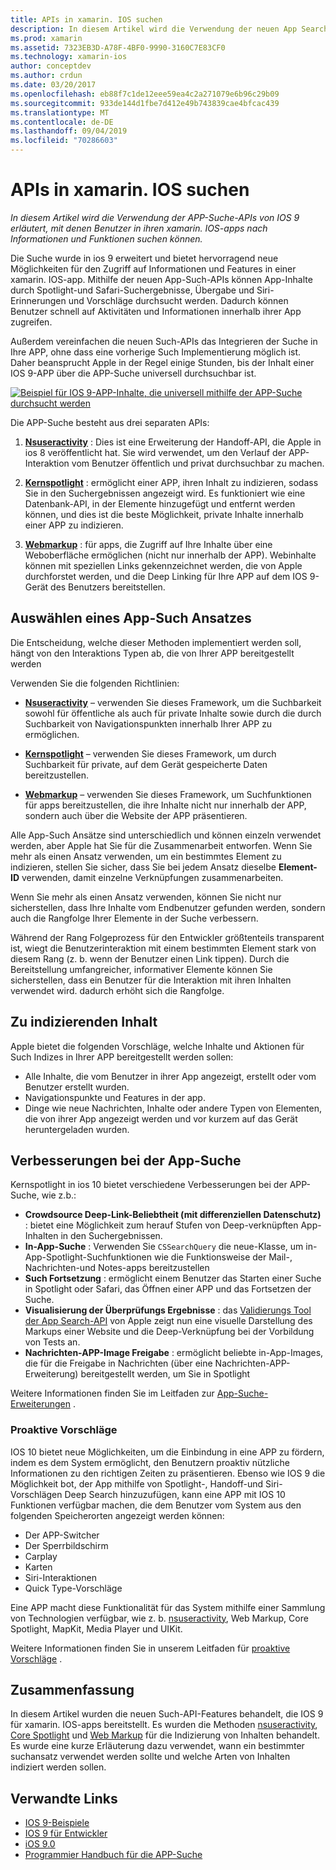 ```yaml
---
title: APIs in xamarin. IOS suchen
description: In diesem Artikel wird die Verwendung der neuen App Search-APIs beschrieben, die von IOS 9 bereitgestellt werden, damit Benutzer in ihren xamarin. IOS-apps nach Informationen und Funktionen suchen können.
ms.prod: xamarin
ms.assetid: 7323EB3D-A78F-4BF0-9990-3160C7E83CF0
ms.technology: xamarin-ios
author: conceptdev
ms.author: crdun
ms.date: 03/20/2017
ms.openlocfilehash: eb88f7c1de12eee59ea4c2a271079e6b96c29b09
ms.sourcegitcommit: 933de144d1fbe7d412e49b743839cae4bfcac439
ms.translationtype: MT
ms.contentlocale: de-DE
ms.lasthandoff: 09/04/2019
ms.locfileid: "70286603"
---
```

# <a name="search-apis-in-xamarinios"></a>APIs in xamarin. IOS suchen

_In diesem Artikel wird die Verwendung der APP-Suche-APIs von IOS 9 erläutert, mit denen Benutzer in ihren xamarin. IOS-apps nach Informationen und Funktionen suchen können._

Die Suche wurde in ios 9 erweitert und bietet hervorragend neue Möglichkeiten für den Zugriff auf Informationen und Features in einer xamarin. IOS-app. Mithilfe der neuen App-Such-APIs können App-Inhalte durch Spotlight-und Safari-Suchergebnisse, Übergabe und Siri-Erinnerungen und Vorschläge durchsucht werden. Dadurch können Benutzer schnell auf Aktivitäten und Informationen innerhalb ihrer App zugreifen.

Außerdem vereinfachen die neuen Such-APIs das Integrieren der Suche in Ihre APP, ohne dass eine vorherige Such Implementierung möglich ist. Daher beansprucht Apple in der Regel einige Stunden, bis der Inhalt einer IOS 9-APP über die APP-Suche universell durchsuchbar ist.

[![](images/intro01.png "Beispiel für IOS 9-APP-Inhalte, die universell mithilfe der APP-Suche durchsucht werden")](images/intro01.png#lightbox)

Die APP-Suche besteht aus drei separaten APIs:

1. [**Nsuseractivity**](nsuseractivity.md) : Dies ist eine Erweiterung der Handoff-API, die Apple in ios 8 veröffentlicht hat. Sie wird verwendet, um den Verlauf der APP-Interaktion vom Benutzer öffentlich und privat durchsuchbar zu machen.

2. [**Kernspotlight**](corespotlight.md) : ermöglicht einer APP, ihren Inhalt zu indizieren, sodass Sie in den Suchergebnissen angezeigt wird. Es funktioniert wie eine Datenbank-API, in der Elemente hinzugefügt und entfernt werden können, und dies ist die beste Möglichkeit, private Inhalte innerhalb einer APP zu indizieren.

3. [**Webmarkup**](web-markup.md) : für apps, die Zugriff auf Ihre Inhalte über eine Weboberfläche ermöglichen (nicht nur innerhalb der APP). Webinhalte können mit speziellen Links gekennzeichnet werden, die von Apple durchforstet werden, und die Deep Linking für Ihre APP auf dem IOS 9-Gerät des Benutzers bereitstellen.

## <a name="selecting-an-app-search-approach"></a>Auswählen eines App-Such Ansatzes

Die Entscheidung, welche dieser Methoden implementiert werden soll, hängt von den Interaktions Typen ab, die von Ihrer APP bereitgestellt werden

Verwenden Sie die folgenden Richtlinien:

- [**Nsuseractivity**](nsuseractivity.md) – verwenden Sie dieses Framework, um die Suchbarkeit sowohl für öffentliche als auch für private Inhalte sowie durch die durch Suchbarkeit von Navigationspunkten innerhalb Ihrer APP zu ermöglichen.

- [**Kernspotlight**](corespotlight.md) – verwenden Sie dieses Framework, um durch Suchbarkeit für private, auf dem Gerät gespeicherte Daten bereitzustellen.

- [**Webmarkup**](web-markup.md) – verwenden Sie dieses Framework, um Suchfunktionen für apps bereitzustellen, die ihre Inhalte nicht nur innerhalb der APP, sondern auch über die Website der APP präsentieren.

Alle App-Such Ansätze sind unterschiedlich und können einzeln verwendet werden, aber Apple hat Sie für die Zusammenarbeit entworfen. Wenn Sie mehr als einen Ansatz verwenden, um ein bestimmtes Element zu indizieren, stellen Sie sicher, dass Sie bei jedem Ansatz dieselbe **Element-ID** verwenden, damit einzelne Verknüpfungen zusammenarbeiten.

Wenn Sie mehr als einen Ansatz verwenden, können Sie nicht nur sicherstellen, dass Ihre Inhalte vom Endbenutzer gefunden werden, sondern auch die Rangfolge Ihrer Elemente in der Suche verbessern.

Während der Rang Folgeprozess für den Entwickler größtenteils transparent ist, wiegt die Benutzerinteraktion mit einem bestimmten Element stark von diesem Rang (z. b. wenn der Benutzer einen Link tippen).
Durch die Bereitstellung umfangreicher, informativer Elemente können Sie sicherstellen, dass ein Benutzer für die Interaktion mit ihren Inhalten verwendet wird. dadurch erhöht sich die Rangfolge.

## <a name="what-content-to-index"></a>Zu indizierenden Inhalt

Apple bietet die folgenden Vorschläge, welche Inhalte und Aktionen für Such Indizes in Ihrer APP bereitgestellt werden sollen:

- Alle Inhalte, die vom Benutzer in ihrer App angezeigt, erstellt oder vom Benutzer erstellt wurden.
- Navigationspunkte und Features in der app.
- Dinge wie neue Nachrichten, Inhalte oder andere Typen von Elementen, die von ihrer App angezeigt werden und vor kurzem auf das Gerät heruntergeladen wurden.

## <a name="app-search-enhancements"></a>Verbesserungen bei der App-Suche

Kernspotlight in ios 10 bietet verschiedene Verbesserungen bei der APP-Suche, wie z.b.:

- **Crowdsource Deep-Link-Beliebtheit (mit differenziellen Datenschutz)** : bietet eine Möglichkeit zum herauf Stufen von Deep-verknüpften App-Inhalten in den Suchergebnissen.
- **In-App-Suche** : Verwenden Sie `CSSearchQuery` die neue-Klasse, um in-App-Spotlight-Suchfunktionen wie die Funktionsweise der Mail-, Nachrichten-und Notes-apps bereitzustellen
- **Such Fortsetzung** : ermöglicht einem Benutzer das Starten einer Suche in Spotlight oder Safari, das Öffnen einer APP und das Fortsetzen der Suche.
- **Visualisierung der Überprüfungs Ergebnisse** : das [Validierungs Tool der App Search-API](https://search.developer.apple.com/appsearch-validation-tool) von Apple zeigt nun eine visuelle Darstellung des Markups einer Website und die Deep-Verknüpfung bei der Vorbildung von Tests an.
- **Nachrichten-APP-Image Freigabe** : ermöglicht beliebte in-App-Images, die für die Freigabe in Nachrichten (über eine Nachrichten-APP-Erweiterung) bereitgestellt werden, um Sie in Spotlight

Weitere Informationen finden Sie im Leitfaden zur [App-Suche-Erweiterungen](~/ios/platform/search/app-search-enhancements.md) .

### <a name="proactive-suggestions"></a>Proaktive Vorschläge

IOS 10 bietet neue Möglichkeiten, um die Einbindung in eine APP zu fördern, indem es dem System ermöglicht, den Benutzern proaktiv nützliche Informationen zu den richtigen Zeiten zu präsentieren. Ebenso wie IOS 9 die Möglichkeit bot, der App mithilfe von Spotlight-, Handoff-und Siri-Vorschlägen Deep Search hinzuzufügen, kann eine APP mit IOS 10 Funktionen verfügbar machen, die dem Benutzer vom System aus den folgenden Speicherorten angezeigt werden können:

- Der APP-Switcher
- Der Sperrbildschirm
- Carplay
- Karten
- Siri-Interaktionen
- Quick Type-Vorschläge 

Eine APP macht diese Funktionalität für das System mithilfe einer Sammlung von Technologien verfügbar, wie z. b. [nsuseractivity](xref:Foundation.NSUserActivity), Web Markup, Core Spotlight, MapKit, Media Player und UIKit.

Weitere Informationen finden Sie in unserem Leitfaden für [proaktive Vorschläge](~/ios/platform/search/proactive-suggestions.md) .

## <a name="summary"></a>Zusammenfassung

In diesem Artikel wurden die neuen Such-API-Features behandelt, die IOS 9 für xamarin. IOS-apps bereitstellt. Es wurden die Methoden [nsuseractivity](nsuseractivity.md), [Core Spotlight](corespotlight.md) und [Web Markup](web-markup.md) für die Indizierung von Inhalten behandelt. Es wurde eine kurze Erläuterung dazu verwendet, wann ein bestimmter suchansatz verwendet werden sollte und welche Arten von Inhalten indiziert werden sollen.



## <a name="related-links"></a>Verwandte Links

- [IOS 9-Beispiele](https://docs.microsoft.com/samples/browse/?products=xamarin&term=Xamarin.iOS+iOS9)
- [IOS 9 für Entwickler](https://developer.apple.com/ios/pre-release/)
- [iOS 9.0](https://developer.apple.com/library/prerelease/ios/releasenotes/General/WhatsNewIniOS/Articles/iOS9.html)
- [Programmier Handbuch für die APP-Suche](https://developer.apple.com/library/prerelease/ios/documentation/General/Conceptual/AppSearch/index.html#//apple_ref/doc/uid/TP40016308)
